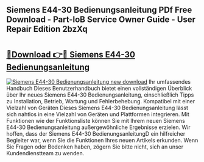 ## Siemens E44-30 Bedienungsanleitung PDf Free Download - Part-IoB Service Owner Guide - User Repair Edition 2bzXq

# <h2><a href="http://df0omhv.blite.top/?on=Siemens+E44-30+Bedienungsanleitung">🔗Download 👉🔴 Siemens E44-30 Bedienungsanleitung</a></h2>

[![Siemens E44-30 Bedienungsanleitung new download](https://i.imgur.com/lujVjoI.png)](http://df0omhv.blite.top/?on=Siemens+E44-30+Bedienungsanleitung)
Ihr umfassendes Handbuch Dieses Benutzerhandbuch bietet einen vollständigen Überblick über Ihr neues Siemens E44-30 Bedienungsanleitung, einschließlich Tipps zu Installation, Betrieb, Wartung und Fehlerbehebung. Kompatibel mit einer Vielzahl von Geräten Dieses Siemens E44-30 Bedienungsanleitung lässt sich nahtlos in eine Vielzahl von Geräten und Plattformen integrieren. Mit Funktionen wie der Funktionsliste können Sie mit Ihrem neuen Siemens E44-30 Bedienungsanleitung außergewöhnliche Ergebnisse erzielen. Wir hoffen, dass der Siemens E44-30 BedienungsanleitungD ein hilfreicher Begleiter war, wenn Sie die Funktionen Ihres neuen Artikels erkunden. Wenn Sie Fragen oder Bedenken haben, zögern Sie bitte nicht, sich an unser Kundendienstteam zu wenden.
